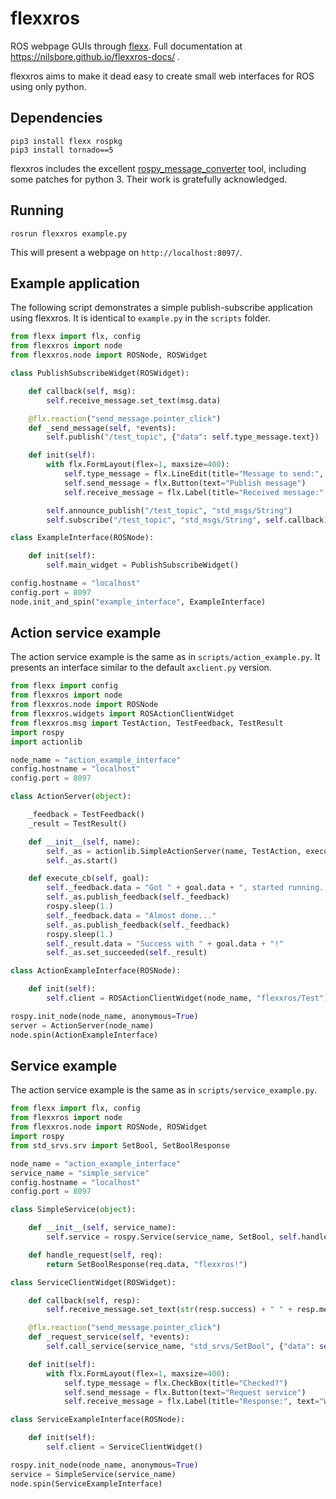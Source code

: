 # flexxros
ROS webpage GUIs through [flexx](https://flexx.readthedocs.io/en/stable/).
Full documentation at https://nilsbore.github.io/flexxros-docs/ .

flexxros aims to make it dead easy to create small web interfaces for ROS using only python.

## Dependencies

```
pip3 install flexx rospkg
pip3 install tornado==5
```
flexxros includes the excellent [rospy_message_converter](https://github.com/uos/rospy_message_converter)
tool, including some patches for python 3. Their work is gratefully acknowledged.

## Running

```
rosrun flexxros example.py
```
This will present a webpage on `http://localhost:8097/`.

## Example application

The following script demonstrates a simple publish-subscribe application using flexxros.
It is identical to `example.py` in the `scripts` folder.

```python
from flexx import flx, config
from flexxros import node
from flexxros.node import ROSNode, ROSWidget

class PublishSubscribeWidget(ROSWidget):

    def callback(self, msg):
        self.receive_message.set_text(msg.data)

    @flx.reaction("send_message.pointer_click")
    def _send_message(self, *events):
        self.publish("/test_topic", {"data": self.type_message.text})

    def init(self):
        with flx.FormLayout(flex=1, maxsize=400):
            self.type_message = flx.LineEdit(title="Message to send:", text="")
            self.send_message = flx.Button(text="Publish message")
            self.receive_message = flx.Label(title="Received message:", text="Waiting for message...")

        self.announce_publish("/test_topic", "std_msgs/String")
        self.subscribe("/test_topic", "std_msgs/String", self.callback)

class ExampleInterface(ROSNode):

    def init(self):
        self.main_widget = PublishSubscribeWidget()

config.hostname = "localhost"
config.port = 8097
node.init_and_spin("example_interface", ExampleInterface)
```

## Action service example

The action service example is the same as in `scripts/action_example.py`.
It presents an interface similar to the default `axclient.py` version.

```python
from flexx import config
from flexxros import node
from flexxros.node import ROSNode
from flexxros.widgets import ROSActionClientWidget
from flexxros.msg import TestAction, TestFeedback, TestResult
import rospy
import actionlib

node_name = "action_example_interface"
config.hostname = "localhost"
config.port = 8097

class ActionServer(object):

    _feedback = TestFeedback()
    _result = TestResult()

    def __init__(self, name):
        self._as = actionlib.SimpleActionServer(name, TestAction, execute_cb=self.execute_cb, auto_start=False)
        self._as.start()

    def execute_cb(self, goal):
        self._feedback.data = "Got " + goal.data + ", started running..."
        self._as.publish_feedback(self._feedback)
        rospy.sleep(1.)
        self._feedback.data = "Almost done..."
        self._as.publish_feedback(self._feedback)
        rospy.sleep(1.)
        self._result.data = "Success with " + goal.data + "!"
        self._as.set_succeeded(self._result)

class ActionExampleInterface(ROSNode):

    def init(self):
        self.client = ROSActionClientWidget(node_name, "flexxros/Test")

rospy.init_node(node_name, anonymous=True)
server = ActionServer(node_name)
node.spin(ActionExampleInterface)
```
## Service example

The action service example is the same as in `scripts/service_example.py`.

```python
from flexx import flx, config
from flexxros import node
from flexxros.node import ROSNode, ROSWidget
import rospy
from std_srvs.srv import SetBool, SetBoolResponse

node_name = "action_example_interface"
service_name = "simple_service"
config.hostname = "localhost"
config.port = 8097

class SimpleService(object):

    def __init__(self, service_name):
        self.service = rospy.Service(service_name, SetBool, self.handle_request)

    def handle_request(self, req):
        return SetBoolResponse(req.data, "flexxros!")

class ServiceClientWidget(ROSWidget):

    def callback(self, resp):
        self.receive_message.set_text(str(resp.success) + " " + resp.message)

    @flx.reaction("send_message.pointer_click")
    def _request_service(self, *events):
        self.call_service(service_name, "std_srvs/SetBool", {"data": self.type_message.checked}, self.callback)

    def init(self):
        with flx.FormLayout(flex=1, maxsize=400):
            self.type_message = flx.CheckBox(title="Checked?")
            self.send_message = flx.Button(text="Request service")
            self.receive_message = flx.Label(title="Response:", text="Waiting for response...")

class ServiceExampleInterface(ROSNode):

    def init(self):
        self.client = ServiceClientWidget()

rospy.init_node(node_name, anonymous=True)
service = SimpleService(service_name)
node.spin(ServiceExampleInterface)
```
